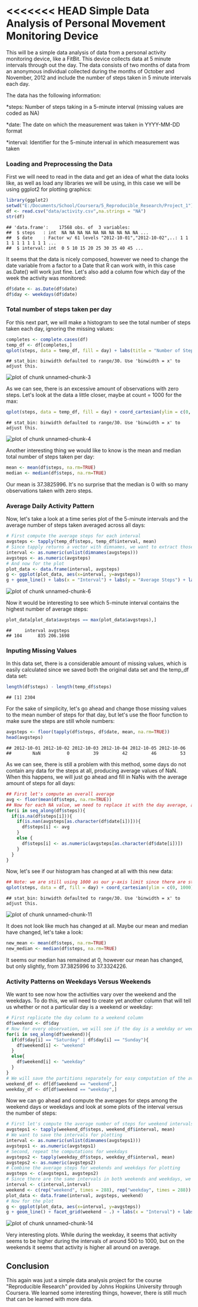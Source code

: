 <<<<<<< HEAD
Simple Data Analysis of Personal Movement Monitoring Device
============================================================================================

This will be a simple data analysis of data from a personal activity monitoring device, like a FitBit. This device collects data at 5 minute intervals through out the day. The data consists of two months of data from an anonymous individual collected during the months of October and November, 2012 and include the number of steps taken in 5 minute intervals each day.

The data has the following information:

*steps: Number of steps taking in a 5-minute interval (missing values are coded as NA)

*date: The date on which the measurement was taken in YYYY-MM-DD format

*interval: Identifier for the 5-minute interval in which measurement was taken

### Loading and Preprocessing the Data

First we will need to read in the data and get an idea of what the data looks like, as well as load any libraries we will be using, in this case we will be using ggplot2 for plotting graphics:

```r
library(ggplot2)
setwd("E:/Documents/School/Coursera/5_Reproducible_Research/Project_1")
df <- read.csv("data/activity.csv",na.strings = "NA")
str(df)
```

```
## 'data.frame':	17568 obs. of  3 variables:
##  $ steps   : int  NA NA NA NA NA NA NA NA NA NA ...
##  $ date    : Factor w/ 61 levels "2012-10-01","2012-10-02",..: 1 1 1 1 1 1 1 1 1 1 ...
##  $ interval: int  0 5 10 15 20 25 30 35 40 45 ...
```

It seems that the data is nicely composed, however we need to change the date variable from a factor to a Date that R can work with, in this case as.Date() will work just fine. Let's also add a column fow which day of the week the activity was monitored:


```r
df$date <- as.Date(df$date)
df$day <- weekdays(df$date)
```


### Total number of steps taken per day

For this next part, we will make a histogram to see the total number of steps taken each day, ignoring the missing values:


```r
completes <- complete.cases(df)
temp_df <- df[completes,]
qplot(steps, data = temp_df, fill = day) + labs(title = "Number of Steps Taken Each Day")
```

```
## stat_bin: binwidth defaulted to range/30. Use 'binwidth = x' to adjust this.
```

![plot of chunk unnamed-chunk-3](figure/unnamed-chunk-3-1.png) 

As we can see, there is an excessive amount of observations with zero steps. Let's look at the data a little closer, maybe at count = 1000 for the max:


```r
qplot(steps, data = temp_df, fill = day) + coord_cartesian(ylim = c(0, 1000)) + labs(title = "Number of Steps Taken Each Day")
```

```
## stat_bin: binwidth defaulted to range/30. Use 'binwidth = x' to adjust this.
```

![plot of chunk unnamed-chunk-4](figure/unnamed-chunk-4-1.png) 


Another interesting thing we would like to know is the mean and median total number of steps taken per day:


```r
mean <- mean(df$steps, na.rm=TRUE)
median <- median(df$steps, na.rm=TRUE)
```

Our mean is 37.3825996. It's no surprise that the median is 0 with so many observations taken with zero steps.

### Average Daily Activity Pattern

Now, let's take a look at a time series plot of the 5-minute intervals and the average number of steps taken averaged across all days:


```r
# First compute the average steps for each interval
avgsteps <- tapply(temp_df$steps, temp_df$interval, mean)
# Since tapply returns a vector with dimnames, we want to extract those dimnames for use of plotting in ggplot2
interval <- as.numeric(unlist(dimnames(avgsteps)))
avgsteps <- as.numeric(avgsteps)
# And now for the plot
plot_data <- data.frame(interval, avgsteps)
g <- ggplot(plot_data, aes(x=interval, y=avgsteps))
g + geom_line() + labs(x = "Interval") + labs(y = "Average Steps") + labs(title = "Averaged Number of Steps Across Intervals")
```

![plot of chunk unnamed-chunk-6](figure/unnamed-chunk-6-1.png) 

Now it would be interesting to see which 5-minute interval contains the highest number of average steps:


```r
plot_data[plot_data$avgsteps == max(plot_data$avgsteps),]
```

```
##     interval avgsteps
## 104      835 206.1698
```

### Inputing Missing Values

In this data set, there is a considerable amount of missing values, which is easily calculated since we saved both the original data set and the temp_df data set:



```r
length(df$steps) - length(temp_df$steps)
```

```
## [1] 2304
```

For the sake of simplicity, let's go ahead and change those missing values to the mean number of steps for that day, but let's use the floor function to make sure the steps are still whole numbers:


```r
avgsteps <- floor(tapply(df$steps, df$date, mean, na.rm=TRUE))
head(avgsteps)
```

```
## 2012-10-01 2012-10-02 2012-10-03 2012-10-04 2012-10-05 2012-10-06 
##        NaN          0         39         42         46         53
```

As we can see, there is still a problem with this method, some days do not contain any data for the steps at all, producing average values of NaN. When this happens, we will just go ahead and fill in NaNs with the average amount of steps for all days:


```r
## First let's compute an overall average
avg <- floor(mean(df$steps, na.rm=TRUE))
## Now for each NA value, we need to replace it with the day average, and if no day average exists, we will replace it with the average of all the days
for(i in seq_along(df$steps)){
  if(is.na(df$steps[i])){
    if(is.nan(avgsteps[as.character(df$date[i])])){
      df$steps[i] <- avg
    }
    else {
      df$steps[i] <- as.numeric(avgsteps[as.character(df$date[i])])
    }
  }
}
```

Now, let's see if our histogram has changed at all with this new data:


```r
## Note: we are still using 1000 as our y-axis limit since there are still plenty of observations with zero for the number of steps
qplot(steps, data = df, fill = day) + coord_cartesian(ylim = c(0, 1000)) + labs(title = "Number of Steps Taken Each Day")
```

```
## stat_bin: binwidth defaulted to range/30. Use 'binwidth = x' to adjust this.
```

![plot of chunk unnamed-chunk-11](figure/unnamed-chunk-11-1.png) 

It does not look like much has changed at all. Maybe our mean and median have changed, let's take a look:


```r
new_mean <- mean(df$steps, na.rm=TRUE)
new_median <- median(df$steps, na.rm=TRUE)
```

It seems our median has remained at 0, however our mean has changed, but only slightly, from 37.3825996 to 37.3324226.

### Activity Patterns on Weekdays Versus Weekends

We want to see now how the activities vary over the weekend and the weekdays. To do this, we will need to create yet another column that will tell us whether or not a particular day is a weekend or weekday:


```r
# First replicate the day column to a weekend column
df$weekend <- df$day
# Now for every observation, we will see if the day is a weekday or weekend and code it properly in the weekend variable
for(i in seq_along(df$weekend)){
  if(df$day[i] == "Saturday" | df$day[i] == "Sunday"){
    df$weekend[i] <- "weekend"
  }
  else{
    df$weekend[i] <- "weekday"
  }
}
# We will save the partitions separately for easy computation of the averages later
weekend_df <- df[df$weekend == "weekend",] 
weekday_df <- df[df$weekend == "weekday",]
```

Now we can go ahead and compute the averages for steps among the weekend days or weekdays and look at some plots of the interval versus the number of steps:


```r
# First let's compute the average number of steps for weekend intervals
avgsteps1 <- tapply(weekend_df$steps, weekend_df$interval, mean)
# We want to save the intervals for plotting
interval <- as.numeric(unlist(dimnames(avgsteps1)))
avgsteps1 <- as.numeric(avgsteps1)
# Second, repeat the computations for weekdays
avgsteps2 <- tapply(weekday_df$steps, weekday_df$interval, mean)
avgsteps2 <- as.numeric(avgsteps2)
# Combine the average steps for weekends and weekdays for plotting
avgsteps <- c(avgsteps1, avgsteps2)
# Since there are the same intervals in both weekends and weekdays, we can just double up the interval to make a variable named weekday for the plot_data
interval <- c(interval,interval)
weekend <- c(rep("weekend", times = 288), rep("weekday", times = 288))
plot_data <- data.frame(interval, avgsteps, weekend)
# Now for the plot
g <- ggplot(plot_data, aes(x=interval, y=avgsteps))
g + geom_line() + facet_grid(weekend ~ .) + labs(x = "Interval") + labs(y = "Average Steps") + labs(title = "Average Steps by Weekend and Weekday Intervals")
```

![plot of chunk unnamed-chunk-14](figure/unnamed-chunk-14-1.png) 

Very interesting plots. While during the weekday, it seems that activity seems to be higher during the intervals of around 500 to 1000, but on the weekends it seems that activity is higher all around on average.

## Conclusion

This again was just a simple data analysis project for the course "Reproducible Research" provided by Johns Hopkins University through Coursera. We learned some interesting things, however, there is still much that can be learned with more data.

